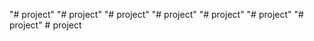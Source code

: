 "# project"  "# project"  "# project"  "# project"  "# project" 
"# project" 
"# project" 
#   p r o j e c t  
 